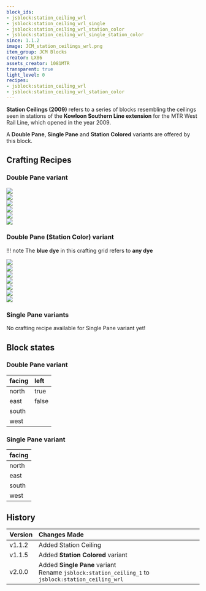 ```yaml
---
block_ids:
- jsblock:station_ceiling_wrl
- jsblock:station_ceiling_wrl_single
- jsblock:station_ceiling_wrl_station_color
- jsblock:station_ceiling_wrl_single_station_color
since: 1.1.2
image: JCM_station_ceilings_wrl.png
item_group: JCM Blocks
creator: LX86
assets_creator: 1081MTR
transparent: true
light_level: 0
recipes:
- jsblock:station_ceiling_wrl
- jsblock:station_ceiling_wrl_station_color
---
```


**Station Ceilings (2009)** refers to a series of blocks resembling the ceilings seen in stations of the **Kowloon Southern Line extension** for the MTR West Rail Line, which opened in the year 2009.

A **Double Pane**, **Single Pane** and **Station Colored** variants are offered by this block.

## Crafting Recipes
### Double Pane variant
<div class="crafting">
    <div class="crafting-table">
        <!-- row 1 -->
        <div><img src="../crafting/Minecraft_Stick.png"></div>
        <div></div>
        <div><img src="../crafting/Minecraft_Stick.png"></div>
        <!-- row 2 -->
        <div><img src="../crafting/Minecraft_White_concrete.png"></div>
        <div><img src="../crafting/Minecraft_White_concrete.png"></div>
        <div><img src="../crafting/Minecraft_White_concrete.png"></div>
        <!-- row 3 -->
        <div></div>
        <div></div>
        <div></div>
    </div>
    <div class="crafting-arrow"></div>
    <div class="crafting-result" data-count="6">
        <img src="../crafting/JCM_Item_Station_ceiling_wrl.png">
    </div>
</div>

### Double Pane (Station Color) variant
!!! note
    The **blue dye** in this crafting grid refers to **any dye**

<div class="crafting">
    <div class="crafting-table">
        <!-- row 1 -->
        <div><img src="../crafting/Minecraft_Stick.png"></div>
        <div></div>
        <div><img src="../crafting/Minecraft_Stick.png"></div>
        <!-- row 2 -->
        <div><img src="../crafting/Minecraft_White_concrete.png"></div>
        <div><img src="../crafting/Minecraft_White_concrete.png"></div>
        <div><img src="../crafting/Minecraft_White_concrete.png"></div>
        <!-- row 3 -->
        <div></div>
        <div><img src="../crafting/Minecraft_Blue_dye.png"></div>
        <div></div>
    </div>
    <div class="crafting-arrow"></div>
    <div class="crafting-result" data-count="6">
        <img src="../crafting/JCM_Item_Station_ceiling_wrl_station_color.png">
    </div>
</div>

### Single Pane variants
No crafting recipe available for Single Pane variant yet!

## Block states
### Double Pane variant
| facing | left  |
|:-------|:------|
| north  | true  |
| east   | false |
| south  |       |
| west   |       |

### Single Pane variant
| facing |
|:-------|
| north  |
| east   |
| south  |
| west   |

## History
| Version | Changes Made                                          |
|:--------|:------------------------------------------------------|
| v1.1.2  | Added Station Ceiling                                 |
| v1.1.5  | Added **Station Colored** variant |
| v2.0.0  | Added **Single Pane** variant<br>Rename `jsblock:station_ceiling_1` to `jsblock:station_ceiling_wrl` |
